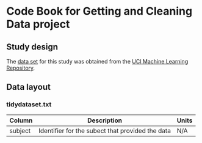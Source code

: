 # Code Book for Getting and Cleaning Data project
## Study design
The [data set](https://archive.ics.uci.edu/ml/datasets/Human+Activity+Recognition+Using+Smartphones) for this study was obtained from the [UCI Machine Learning Repository](https://archive.ics.uci.edu/ml/index.html).  
## Data layout
### tidydataset.txt
| Column | Description | Units |
|--------|-------------|-------|
| subject|Identifier for the subect that provided the data | N/A |
